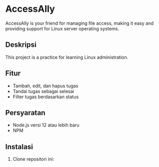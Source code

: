 # AccessAlly
AccessAlly is your friend for managing file access, making it easy and providing support for Linux server operating systems.

## Deskripsi
This project is a practice for learning Linux administration.

## Fitur
- Tambah, edit, dan hapus tugas
- Tandai tugas sebagai selesai
- Filter tugas berdasarkan status

## Persyaratan
- Node.js versi 12 atau lebih baru
- NPM

## Instalasi
1. Clone repositori ini:
